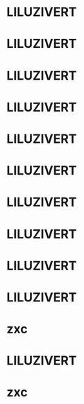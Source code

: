 # LILUZIVERT
# LILUZIVERT
# LILUZIVERT
# LILUZIVERT
# LILUZIVERT
# LILUZIVERT
# LILUZIVERT
# LILUZIVERT
# LILUZIVERT
# LILUZIVERT
# zxc
# LILUZIVERT
# zxc
